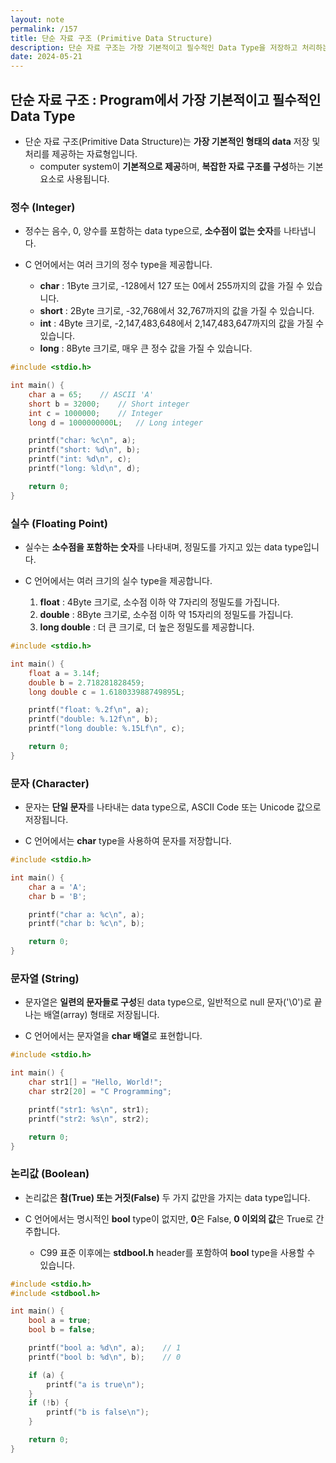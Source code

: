 ```yaml
---
layout: note
permalink: /157
title: 단순 자료 구조 (Primitive Data Structure)
description: 단순 자료 구조는 가장 기본적이고 필수적인 Data Type을 저장하고 처리하는 자료 구조입니다.
date: 2024-05-21
---
```



## 단순 자료 구조 : Program에서 가장 기본적이고 필수적인 Data Type

- 단순 자료 구조(Primitive Data Structure)는 **가장 기본적인 형태의 data** 저장 및 처리를 제공하는 자료형입니다.
    - computer system이 **기본적으로 제공**하며, **복잡한 자료 구조를 구성**하는 기본 요소로 사용됩니다.


### 정수 (Integer)

- 정수는 음수, 0, 양수를 포함하는 data type으로, **소수점이 없는 숫자**를 나타냅니다.

- C 언어에서는 여러 크기의 정수 type을 제공합니다.
    - **char** : 1Byte 크기로, -128에서 127 또는 0에서 255까지의 값을 가질 수 있습니다.
    - **short** : 2Byte 크기로, -32,768에서 32,767까지의 값을 가질 수 있습니다.
    - **int** : 4Byte 크기로, -2,147,483,648에서 2,147,483,647까지의 값을 가질 수 있습니다.
    - **long** : 8Byte 크기로, 매우 큰 정수 값을 가질 수 있습니다.

```c
#include <stdio.h>

int main() {
    char a = 65;    // ASCII 'A'
    short b = 32000;    // Short integer
    int c = 1000000;    // Integer
    long d = 1000000000L;   // Long integer

    printf("char: %c\n", a);
    printf("short: %d\n", b);
    printf("int: %d\n", c);
    printf("long: %ld\n", d);

    return 0;
}
```


### 실수 (Floating Point)

- 실수는 **소수점을 포함하는 숫자**를 나타내며, 정밀도를 가지고 있는 data type입니다.

- C 언어에서는 여러 크기의 실수 type을 제공합니다.
    1. **float** : 4Byte 크기로, 소수점 이하 약 7자리의 정밀도를 가집니다.
    2. **double** : 8Byte 크기로, 소수점 이하 약 15자리의 정밀도를 가집니다.
    3. **long double** : 더 큰 크기로, 더 높은 정밀도를 제공합니다.

```c
#include <stdio.h>

int main() {
    float a = 3.14f;
    double b = 2.718281828459;
    long double c = 1.618033988749895L;

    printf("float: %.2f\n", a);
    printf("double: %.12f\n", b);
    printf("long double: %.15Lf\n", c);

    return 0;
}
```


### 문자 (Character)

- 문자는 **단일 문자**를 나타내는 data type으로, ASCII Code 또는 Unicode 값으로 저장됩니다.

- C 언어에서는 **char** type을 사용하여 문자를 저장합니다.

```c
#include <stdio.h>

int main() {
    char a = 'A';
    char b = 'B';

    printf("char a: %c\n", a);
    printf("char b: %c\n", b);

    return 0;
}
```


### 문자열 (String)

- 문자열은 **일련의 문자들로 구성**된 data type으로, 일반적으로 null 문자('\0')로 끝나는 배열(array) 형태로 저장됩니다.

- C 언어에서는 문자열을 **char 배열**로 표현합니다.

```c
#include <stdio.h>

int main() {
    char str1[] = "Hello, World!";
    char str2[20] = "C Programming";

    printf("str1: %s\n", str1);
    printf("str2: %s\n", str2);

    return 0;
}
```


### 논리값 (Boolean)

- 논리값은 **참(True) 또는 거짓(False)** 두 가지 값만을 가지는 data type입니다.

- C 언어에서는 명시적인 **bool** type이 없지만, **0**은 False, **0 이외의 값**은 True로 간주합니다.
    - C99 표준 이후에는 **stdbool.h** header를 포함하여 **bool** type을 사용할 수 있습니다.

```c
#include <stdio.h>
#include <stdbool.h>

int main() {
    bool a = true;
    bool b = false;

    printf("bool a: %d\n", a);    // 1
    printf("bool b: %d\n", b);    // 0

    if (a) {
        printf("a is true\n");
    }
    if (!b) {
        printf("b is false\n");
    }

    return 0;
}
```
